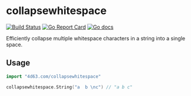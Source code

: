 # collapsewhitespace

[![Build Status](https://img.shields.io/travis/leighmcculloch/go-collapsewhitespace.svg?label=linux%20%26%20osx)](https://travis-ci.org/leighmcculloch/go-collapsewhitespace)
[![Go Report Card](https://goreportcard.com/badge/github.com/leighmcculloch/go-collapsewhitespace)](https://goreportcard.com/report/github.com/leighmcculloch/go-collapsewhitespace)
[![Go docs](https://img.shields.io/badge/godoc-reference-blue.svg)](https://godoc.org/4d63.com/collapsewhitespace)

Efficiently collapse multiple whitespace characters in a string into a single space.

## Usage

```go
import "4d63.com/collapsewhitespace"
```

```go
collapsewhitespace.String("a  b	\nc") // "a b c"
```
